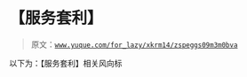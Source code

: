 # 【服务套利】

> 原文：[`www.yuque.com/for_lazy/xkrm14/zspeggs09m3m0bva`](https://www.yuque.com/for_lazy/xkrm14/zspeggs09m3m0bva)



以下为：【服务套利】相关风向标 



